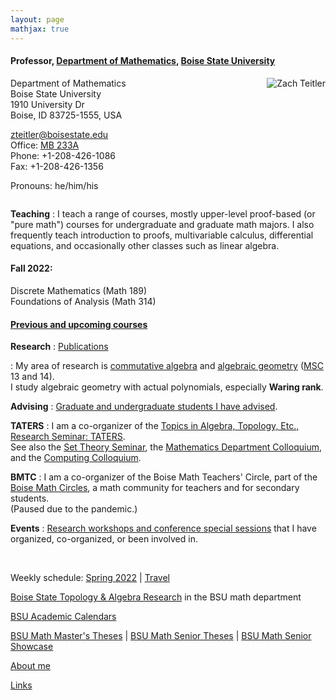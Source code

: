 ```yaml
---
layout: page
mathjax: true
---
```


#### Professor, [Department of Mathematics](https://www.boisestate.edu/math/), [Boise State University](https://www.boisestate.edu/)


<img style="float:right;margin-left:10px" src="{{ site.baseurl }}/assets/img/me_2012_08_17.png" alt="Zach Teitler" />

Department of Mathematics  
Boise State University  
1910 University Dr  
Boise, ID 83725-1555, USA  

<zteitler@boisestate.edu>  
Office: [MB 233A](https://maps.boisestate.edu/?id=715#!m/89068)  
Phone: +1-208-426-1086  
Fax: +1-208-426-1356  

Pronouns: he/him/his  


<div style="clear:both"></div>



**Teaching**
: I teach a range of courses,
  mostly upper-level proof-based (or "pure math") courses for undergraduate and graduate math majors.
  I also frequently teach introduction to proofs, multivariable calculus, differential equations,
  and occasionally other classes such as linear algebra.  
  #### Fall 2022:  
  Discrete Mathematics (Math 189)  
  Foundations of Analysis (Math 314)  
  #### [Previous and upcoming courses](/teaching)

**Research**
: [Publications](/research)  

: My area of research is
  [commutative algebra](https://en.wikipedia.org/wiki/Commutative_algebra)
  and [algebraic geometry](https://en.wikipedia.org/wiki/Algebraic_geometry)
  ([MSC](https://mathscinet.ams.org/mathscinet/msc/msc2020.html) 13 and 14).  
  I study algebraic geometry with actual polynomials,
  especially **Waring rank**.


**Advising**
: [Graduate and undergraduate students I have advised](/advising).


**TATERS**
: I am a co-organizer of the [Topics in Algebra, Topology, Etc., Research Seminar: TATERS](https://sites.google.com/boisestate.edu/taters/).  
  See also the [Set Theory Seminar](https://www.boisestate.edu/math/research/seminars/settheory/),
  the [Mathematics Department Colloquium](https://www.boisestate.edu/math/research/colloquium/),
  and the [Computing Colloquium](https://www.boisestate.edu/computing/colloquium/).

**BMTC**
: I am a co-organizer of the Boise Math Teachers' Circle,
  part of the [Boise Math Circles](https://www.boisestate.edu/math/circles/),
  a math community for teachers and for secondary students.  
  (Paused due to the pandemic.)

**Events**
: [Research workshops and conference special sessions](/events) that I have organized,
  co-organized, or been involved in.


<br style="margin-bottom:1ex" />


Weekly schedule: [Spring 2022](/weekly-2022A) | [Travel](/travel)



[Boise State Topology & Algebra Research](https://www.boisestate.edu/math/research/topology/) in the BSU math department

[BSU Academic Calendars](https://www.boisestate.edu/registrar/boise-state-academic-calendars/)

[BSU Math Master's Theses](https://scholarworks.boisestate.edu/math_gradproj/) |
[BSU Math Senior Theses](https://scholarworks.boisestate.edu/math_undergraduate_theses/) |
[BSU Math Senior Showcase](https://scholarworks.boisestate.edu/math_senior_showcase/)

[About me](/about)

[Links](/links)
